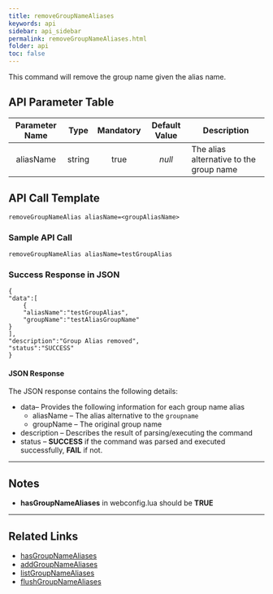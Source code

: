 ```yaml
---
title: removeGroupNameAliases
keywords: api
sidebar: api_sidebar
permalink: removeGroupNameAliases.html
folder: api
toc: false
---
```


This command will remove the group name given the alias name.



## API Parameter Table



| Parameter Name |  Type  | Mandatory | Default Value | Description                             |
| :------------: | :----: | :-------: | :-----------: | --------------------------------------- |
|   aliasName    | string |   true    |    *null*     | The alias alternative to the group name |



## API Call Template

``` 
removeGroupNameAlias aliasName=<groupAliasName>
```



### Sample API Call

``` 
removeGroupNameAlias aliasName=testGroupAlias
```



### Success Response in JSON

``` 
{
"data":[
    {
    "aliasName":"testGroupAlias",
    "groupName":"testAliasGroupName"
}
],
"description":"Group Alias removed",
"status":"SUCCESS"
}
```



#### JSON Response

The JSON response contains the following details:

- data– Provides the following information for each group name alias
  - aliasName – The alias alternative to the `groupname`
  - groupName – The original group name
- description – Describes the result of parsing/executing the command
- status – **SUCCESS** if the command was parsed and executed successfully, **FAIL** if not.

------

## Notes

- **hasGroupNameAliases** in webconfig.lua should be **TRUE**


------

## Related Links

- [hasGroupNameAliases](userguide_webconfig.html#hasgroupnamealiases)
- [addGroupNameAliases](addGroupNameAliases.html)
- [listGroupNameAliases](listGroupNameAliases.html)
- [flushGroupNameAliases](flushGroupNameAliases.html)